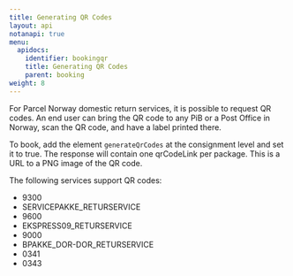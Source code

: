 ```yaml
---
title: Generating QR Codes
layout: api
notanapi: true
menu:
  apidocs:
    identifier: bookingqr
    title: Generating QR Codes
    parent: booking
weight: 8
---
```


For Parcel Norway domestic return services, it is possible to request QR codes. An end user can bring the QR code to any PiB or a Post Office in Norway, scan the QR code, and have a label printed there.

To book, add the element `generateQrCodes` at the consignment level and set it to true. The response will contain one qrCodeLink per package. This is a URL to a PNG image of the QR code.

The following services support QR codes:

- 9300
- SERVICEPAKKE_RETURSERVICE
- 9600
- EKSPRESS09_RETURSERVICE
- 9000
- BPAKKE_DOR-DOR_RETURSERVICE
- 0341
- 0343
